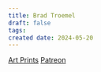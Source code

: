 ```yaml
---
title: Brad Troemel
draft: false
tags: 
created date: 2024-05-20
---
```

[Art Prints](https://bradtroemel.com)
[Patreon](https://bradtroemel.com)
